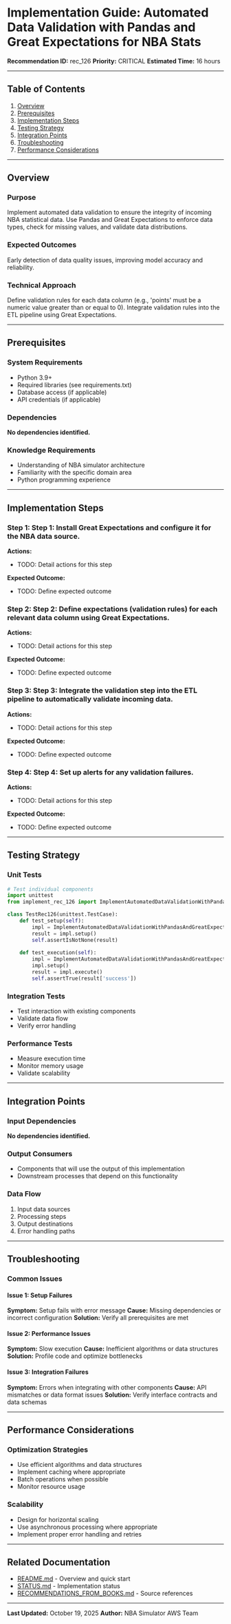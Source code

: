 # Implementation Guide: Automated Data Validation with Pandas and Great Expectations for NBA Stats

**Recommendation ID:** rec_126
**Priority:** CRITICAL
**Estimated Time:** 16 hours

---

## Table of Contents

1. [Overview](#overview)
2. [Prerequisites](#prerequisites)
3. [Implementation Steps](#implementation-steps)
4. [Testing Strategy](#testing-strategy)
5. [Integration Points](#integration-points)
6. [Troubleshooting](#troubleshooting)
7. [Performance Considerations](#performance-considerations)

---

## Overview

### Purpose

Implement automated data validation to ensure the integrity of incoming NBA statistical data. Use Pandas and Great Expectations to enforce data types, check for missing values, and validate data distributions.

### Expected Outcomes

Early detection of data quality issues, improving model accuracy and reliability.

### Technical Approach

Define validation rules for each data column (e.g., 'points' must be a numeric value greater than or equal to 0). Integrate validation rules into the ETL pipeline using Great Expectations.

---

## Prerequisites

### System Requirements

- Python 3.9+
- Required libraries (see requirements.txt)
- Database access (if applicable)
- API credentials (if applicable)

### Dependencies

**No dependencies identified.**

### Knowledge Requirements

- Understanding of NBA simulator architecture
- Familiarity with the specific domain area
- Python programming experience

---

## Implementation Steps

### Step 1: Step 1: Install Great Expectations and configure it for the NBA data source.

**Actions:**
- TODO: Detail actions for this step

**Expected Outcome:**
- TODO: Define expected outcome

### Step 2: Step 2: Define expectations (validation rules) for each relevant data column using Great Expectations.

**Actions:**
- TODO: Detail actions for this step

**Expected Outcome:**
- TODO: Define expected outcome

### Step 3: Step 3: Integrate the validation step into the ETL pipeline to automatically validate incoming data.

**Actions:**
- TODO: Detail actions for this step

**Expected Outcome:**
- TODO: Define expected outcome

### Step 4: Step 4: Set up alerts for any validation failures.

**Actions:**
- TODO: Detail actions for this step

**Expected Outcome:**
- TODO: Define expected outcome



---

## Testing Strategy

### Unit Tests

```python
# Test individual components
import unittest
from implement_rec_126 import ImplementAutomatedDataValidationWithPandasAndGreatExpectationsForNbaStats

class TestRec126(unittest.TestCase):
    def test_setup(self):
        impl = ImplementAutomatedDataValidationWithPandasAndGreatExpectationsForNbaStats()
        result = impl.setup()
        self.assertIsNotNone(result)
    
    def test_execution(self):
        impl = ImplementAutomatedDataValidationWithPandasAndGreatExpectationsForNbaStats()
        impl.setup()
        result = impl.execute()
        self.assertTrue(result['success'])
```

### Integration Tests

- Test interaction with existing components
- Validate data flow
- Verify error handling

### Performance Tests

- Measure execution time
- Monitor memory usage
- Validate scalability

---

## Integration Points

### Input Dependencies

**No dependencies identified.**

### Output Consumers

- Components that will use the output of this implementation
- Downstream processes that depend on this functionality

### Data Flow

1. Input data sources
2. Processing steps
3. Output destinations
4. Error handling paths

---

## Troubleshooting

### Common Issues

#### Issue 1: Setup Failures

**Symptom:** Setup fails with error message
**Cause:** Missing dependencies or incorrect configuration
**Solution:** Verify all prerequisites are met

#### Issue 2: Performance Issues

**Symptom:** Slow execution
**Cause:** Inefficient algorithms or data structures
**Solution:** Profile code and optimize bottlenecks

#### Issue 3: Integration Failures

**Symptom:** Errors when integrating with other components
**Cause:** API mismatches or data format issues
**Solution:** Verify interface contracts and data schemas

---

## Performance Considerations

### Optimization Strategies

- Use efficient algorithms and data structures
- Implement caching where appropriate
- Batch operations when possible
- Monitor resource usage

### Scalability

- Design for horizontal scaling
- Use asynchronous processing where appropriate
- Implement proper error handling and retries

---

## Related Documentation

- [README.md](README.md) - Overview and quick start
- [STATUS.md](STATUS.md) - Implementation status
- [RECOMMENDATIONS_FROM_BOOKS.md](RECOMMENDATIONS_FROM_BOOKS.md) - Source references

---

**Last Updated:** October 19, 2025
**Author:** NBA Simulator AWS Team
